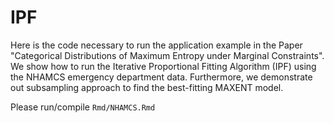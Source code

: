 # IPF

Here is the code necessary to run the application example in the Paper "Categorical Distributions of Maximum Entropy under Marginal Constraints". We show how to run the Iterative Proportional Fitting Algorithm (IPF) using the NHAMCS emergency department data. Furthermore, we demonstrate out subsampling approach to find the best-fitting MAXENT model.


Please run/compile `Rmd/NHAMCS.Rmd`

